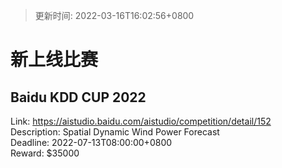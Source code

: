 > 更新时间: 2022-03-16T16:02:56+0800 

# 新上线比赛


## Baidu KDD CUP 2022
Link: https://aistudio.baidu.com/aistudio/competition/detail/152  
Description: Spatial Dynamic Wind Power Forecast  
Deadline: 2022-07-13T08:00:00+0800  
Reward: $35000  

